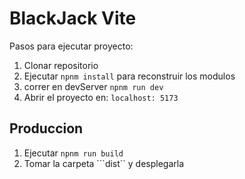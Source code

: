 # BlackJack Vite

Pasos para ejecutar proyecto:

1. Clonar repositorio
2. Ejecutar ```npnm install``` para reconstruir los modulos
3. correr en devServer ```npnm run dev```
4. Abrir el proyecto en: ```localhost: 5173```


## Produccion

1. Ejecutar ```npnm run build```
2. Tomar la carpeta ```dist`` y desplegarla 